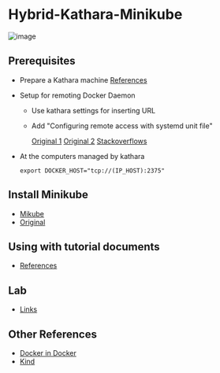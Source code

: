 # Hybrid-Kathara-Minikube

![image](https://github.com/Trourest186/Hybrid-Kathara-Minikube/assets/74035725/6a65a3b5-1a68-4085-9bae-db4a3bf4fb3c)

## Prerequisites
- Prepare a Kathara machine [References](https://github.com/Trourest186/Kathara/blob/main/README.md)
- Setup for remoting Docker Daemon
  - Use kathara settings for inserting URL
  - Add "Configuring remote access with systemd unit file" 

    [Original 1](https://docs.docker.com/config/daemon/remote-access/)
    [Original 2](https://docs.docker.com/engine/reference/commandline/dockerd/#daemon-socket-option)
    [Stackoverflows](https://stackoverflow.com/questions/56130644/connecting-to-a-remote-docker-daemon)
  
- At the computers managed by kathara
  ```
  export DOCKER_HOST="tcp://(IP_HOST):2375"
  ```

## Install Minikube
- [Mikube](https://r2schools.com/how-to-install-minikube-on-ubuntu-22-04-lts/)
- [Original](https://www.youtube.com/watch?v=qG7FGVWijeM&t=200s)

## Using with tutorial documents
- [References](https://minikube.sigs.k8s.io/docs/)

## Lab
- [Links](https://github.com/Trourest186/Kathara/tree/main/Lab_networks)

## Other References
- [Docker in Docker](https://hub.docker.com/_/docker/)
- [Kind](https://github.com/kubernetes-sigs/kind)
